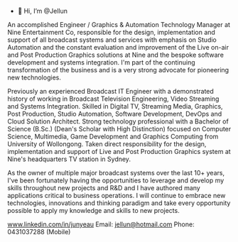 - 👋 Hi, I’m @Jellun

An accomplished Engineer / Graphics & Automation Technology Manager at Nine Entertainment Co, responsible for the design, implementation and support of all broadcast systems and services with emphasis on Studio Automation and the constant evaluation and improvement of the Live on-air and Post Production Graphics solutions at Nine and the bespoke software development and systems integration. I'm part of the continuing transformation of the business and is a very strong advocate for pioneering new technologies.

Previously an experienced Broadcast IT Engineer with a demonstrated history of working in Broadcast Television Engineering, Video Streaming and Systems Integration. Skilled in Digital TV, Streaming Media, Graphics, Post Production, Studio Automation, Software Development, DevOps and Cloud Solution Architect. Strong technology professional with a Bachelor of Science (B.Sc.) (Dean's Scholar with High Distinction) focused on Computer Science, Multimedia, Game Development and Graphics Computing from University of Wollongong. Taken direct responsibility for the design, implementation and support of Live and Post Production Graphics system at Nine's headquarters TV station in Sydney.

As the owner of multiple major broadcast systems over the last 10+ years, I've been fortunately having the opportunities to leverage and develop my skills throughout new projects and R&D and I have authored many applications critical to business operations. I will continue to embrace new technologies, innovations and thinking paradigm and take every opportunity possible to apply my knowledge and skills to new projects.

www.linkedin.com/in/junyeau
Email: jellun@hotmail.com
Phone: 0431037288 (Mobile)

<!---
Jellun/Jellun is a ✨ special ✨ repository because its `README.md` (this file) appears on your GitHub profile.
You can click the Preview link to take a look at your changes.
--->
